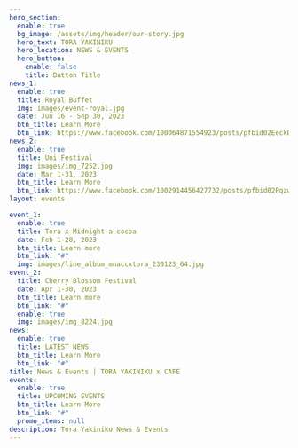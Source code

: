 ```yaml
---
hero_section:
  enable: true
  bg_image: /assets/img/header/our-story.jpg
  hero_text: TORA YAKINIKU
  hero_location: NEWS & EVENTS
  hero_button:
    enable: false
    title: Button Title
news_1:
  enable: true
  title: Royal Buffet
  img: images/event-royal.jpg
  date: Jun 16 - Sep 30, 2023
  btn_title: Learn More
  btn_link: https://www.facebook.com/100064871554923/posts/pfbid02EeckBZgYBKTrBrgYqSMLn1tS9C6fuDk72Mur4rEfofQKiHKbRbVTNDFE3GVEHeCnl/?mibextid=cr9u03
news_2:
  enable: true
  title: Uni Festival
  img: images/img_7252.jpg
  date: Mar 1-31, 2023
  btn_title: Learn More
  btn_link: https://www.facebook.com/1002914456427732/posts/pfbid02PqzwEdSvBA4m31FEQtWy3qDNddp4m3QQASDXkhkN6AF1M6eT1JJLMjcFS5afEDbSl/?mibextid=cr9u03
layout: events

event_1:
  enable: true
  title: Tora x Midnight a cocoa
  date: Feb 1-28, 2023
  btn_title: Learn more
  btn_link: "#"
  img: images/line_album_mnaccxtora_230123_64.jpg
event_2:
  title: Cherry Blossom Festival
  date: Apr 1-30, 2023
  btn_title: Learn more
  btn_link: "#"
  enable: true
  img: images/img_8224.jpg
news:
  enable: true
  title: LATEST NEWS
  btn_title: Learn More
  btn_link: "#"
title: News & Events | TORA YAKINIKU x CAFE
events:
  enable: true
  title: UPCOMING EVENTS
  btn_title: Learn More
  btn_link: "#"
  promo_items: null
description: Tora Yakiniku News & Events
---
```

